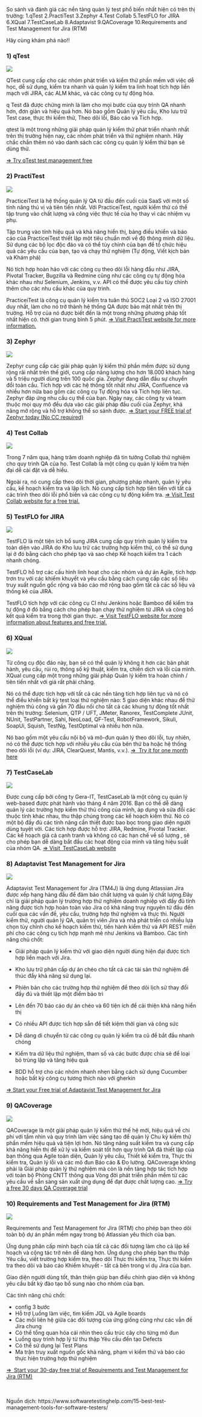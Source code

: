 So sánh và đánh giá các nền tảng quản lý test phổ biến nhất hiện có trên thị trường: 
1.qTest
2.PractiTest
3.Zephyr
4.Test Collab
5.TestFLO for JIRA
6.XQual
7.TestCaseLab
8.Adaptavist
9.QACoverage
10.Requirements and Test Management for Jira (RTM)

Hãy cùng khám phá nào!!
### 1) qTest
![](https://images.viblo.asia/2f4d058f-fc02-4b21-b179-98be4e590b80.png)

QTest cung cấp cho các nhóm phát triển và kiểm thử phần mềm với việc dễ học, dễ sử dụng, kiểm tra nhanh và quản lý kiểm tra linh hoạt tích hợp liền mạch với JIRA, các ALM khác, và các công cụ tự động hóa.

q Test đã được chứng minh là làm cho mọi bước của quy trình QA nhanh hơn, đơn giản và hiệu quả hơn. Nó bao gồm Quản lý yêu cầu, Kho lưu trữ Test case, thực thi kiểm thử, Theo dõi lỗi, Báo cáo và Tích hợp.

qtest là một trong những giải pháp quản lý kiểm thử phát triển nhanh nhất trên thị trường hiện nay, các nhóm phát triển và thử nghiệm nhanh. Hãy chắc chắn thêm nó vào danh sách các công cụ quản lý kiểm thử bạn sẽ dùng thử.

[=> Try qTest test management free](https://www.qasymphony.com/software-testing-tools/qtest-manager/test-case-management/?utm_source=STH.com&utm_medium=Listing&utm_campaign=STH.com%20%231%20Listing)

### 2) PractiTest

![](https://images.viblo.asia/b77a470a-3f27-4159-8d32-75c96f442062.png)

PracticeiTest là hệ thống quản lý QA từ đầu đến cuối của SaaS với một số tính năng thú vị và tiên tiến nhất. Với PracticeiTest, người kiểm thử có thể tập trung vào chất lượng và công việc thực tế của họ thay vì các nhiệm vụ phụ.

Tập trung vào tính hiệu quả và khả năng hiển thị, bảng điều khiển và báo cáo của PracticeiTest thiết lập một tiêu chuẩn mới về độ thông minh dữ liệu. Sử dụng các bộ lọc độc đáo và có thể tùy chỉnh của bạn để tổ chức hiệu quả các yêu cầu của bạn, tạo và chạy thử nghiệm (Tự động, Viết kịch bản và Khám phá)

Nó tích hợp hoàn hảo với các công cụ theo dõi lỗi hàng đầu như JIRA, Pivotal Tracker, Bugzilla và Redmine cũng như các công cụ tự động hóa khác nhau như Selenium, Jenkins, v.v. API có thể được yêu cầu tùy chỉnh thêm cho các nhu cầu khác của quy trình.

PracticeiTest là công cụ quản lý kiểm tra tuân thủ SOC2 Loại 2 và ISO 27001 duy nhất, làm cho nó trở thành hệ thống QA được bảo mật nhất trên thị trường. Hỗ trợ của nó được biết đến là một trong những phương pháp tốt nhất hiện có. thời gian trung bình 5 phút.
[=> Visit PractiTest website for more information.](https://www.practitest.com/?utm_medium=listings&utm_source=sth&utm_campaign=15best)

### 3) Zephyr

![](https://images.viblo.asia/54bb2345-d9fb-4792-bd8a-b442bbe63d88.png)

Zephyr cung cấp các giải pháp quản lý kiểm thử phần mềm được sử dụng rộng rãi nhất trên thế giới, cung cấp năng lượng cho hơn 18.000 khách hàng và 5 triệu người dùng trên 100 quốc gia. Zephyr đang dẫn đầu sự chuyển đổi toàn cầu.
Tích hợp với các hệ thống tốt nhất như JIRA, Confluence và nhiều hơn nữa bao gồm các công cụ Tự động hóa và Tích hợp liên tục. Zephyr đáp ứng nhu cầu cụ thể của bạn.
Ngày nay, các công ty và team thuộc mọi quy mô đều dựa vào các giải pháp đầu cuối của Zephyr, khả năng mở rộng và hỗ trợ không thể so sánh được.
[=> Start your FREE trial of Zephyr today (No CC required)](https://www.getzephyr.com/products/get-zephyr/sign-up-for-zephyr-enterprise?utm_source=SoftwareTestingHelp&utm_medium=Top_15_Listing)

### 4) Test Collab

![](https://images.viblo.asia/16eb1dc8-6bbe-44c5-a30b-63c5010e8df4.png)

Trong 7 năm qua, hàng trăm doanh nghiệp đã tin tưởng Collab thử nghiệm cho quy trình QA của họ. Test Collab là một công cụ quản lý kiểm tra hiện đại dễ cài đặt và dễ hiểu.

Ngoài ra, nó cung cấp theo dõi thời gian, phương pháp nhanh, quản lý yêu cầu, kế hoạch kiểm tra và lập lịch. Nó cung cấp tích hợp tiên tiến với tất cả các trình theo dõi lỗi phổ biến và các công cụ tự động kiểm tra.
[=> Visit Test Collab website for a free trial.](https://testcollab.com/)

### 5) TestFLO for JIRA

![](https://images.viblo.asia/e4fcad70-7434-4882-87a0-b8a7ee1b4e5e.png)

TestFLO là một tiện ích bổ sung JIRA cung cấp quy trình quản lý kiểm tra toàn diện vào JIRA do Kho lưu trữ các trường hợp kiểm thử, có thể sử dụng lại ở đó bằng cách cho phép tạo và sao chép Kế hoạch kiểm tra 1 cách nhanh chóng.

TestFLO hỗ trợ các cấu hình linh hoạt cho các nhóm và dự án Agile, tích hợp trơn tru với các khiếm khuyết và yêu cầu bằng cách cung cấp các số liệu truy xuất nguồn gốc rộng và báo cáo mở rộng bao gồm tất cả các số liệu và thống kê của JIRA.

TestFLO tích hợp với các công cụ CI như Jenkins hoặc Bamboo để kiểm tra tự động ở đó bằng cách cho phép bạn chạy thử nghiệm từ JIRA và công bố kết quả kiểm tra trong thời gian thực.
[=> Visit TestFLO website for more information about features and free trial.](https://marketplace.atlassian.com/plugins/com.intenso.jira.plugins.suiTest/server/overview?utm_source=sth&utm_medium=page&utm_campaign=sth)

### 6) XQual

![](https://images.viblo.asia/153ae2f0-b9b9-4a76-8a1b-d83bab6d43db.png)

Từ công cụ độc đáo này, bạn sẽ có thể quản lý không ít hơn các bản phát hành, yêu cầu, rủi ro, thông số kỹ thuật, kiểm tra, chiến dịch và lỗi của mình. XQual cung cấp một trong những giải pháp Quản lý kiểm tra hoàn chỉnh / tiên tiến nhất với giá rất phải chăng.

Nó có thể được tích hợp với tất cả các nền tảng tích hợp liên tục và nó có thể điều khiển bất kỳ test loại thử nghiệm nào: 5 giao diện khác nhau để thử nghiệm thủ công và gần 70 đầu nối cho tất cả các khung tự động tốt nhất trên thị trường: Selenium, QTP / UFT, JMeter, Ranorex, TestComplete JUnit, NUnit, TestPartner, Sahi, NeoLoad, QF-Test, RobotFramework, Sikuli, SoapUi, Squish, TestNg, TestOptimal và nhiều hơn nữa.

Nó bao gồm một yêu cầu nội bộ và mô-đun quản lý theo dõi lỗi, tuy nhiên, nó có thể được tích hợp với nhiều yêu cầu của bên thứ ba hoặc hệ thống theo dõi lỗi (ví dụ: JIRA, ClearQuest, Mantis, v.v.).
[=>  Try it for one month here](https://www.xqual.com/?utm_source=sth&utm_medium=listing&utm_campaign=best_tmt)

### 7) TestCaseLab

![](https://images.viblo.asia/da31bd48-feb9-4b27-bb07-ebdffa6aa659.png)

Được cung cấp bởi công ty Gera-IT, TestCaseLab là một công cụ quản lý web-based được phát hành vào tháng 4 năm 2016. Bạn có thể dễ dàng quản lý các trường hợp kiểm thử thủ công của mình, áp dụng và sửa đổi các thuộc tính khác nhau, thu thập chúng trong các kế hoạch kiểm thử. Nó có một bộ đầy đủ các tính năng cần thiết được bao bọc trong giao diện người dùng tuyệt vời.
Các tích hợp được hỗ trợ: JIRA, Redmine, Pivotal Tracker. Các kế hoạch giá cả cạnh tranh và không có các hạn chế về số lượng , sẽ cho phép bạn dễ dàng bắt đầu các hoạt động của mình và tăng hiệu suất của nhóm QA.
[=> Visit TestCaseLab website](https://testcaselab.com/)

### 8) Adaptavist Test Management for Jira

![](https://images.viblo.asia/58eb3e72-d869-4af2-8730-c06405e7831c.png)

Adaptavist Test Management for Jira  (TM4J) là ứng dụng Atlassian Jira được xếp hạng hàng đầu để đảm bảo chất lượng và quản lý chất lượng.Đây chỉ là giải pháp quản lý trường hợp thử nghiệm doanh nghiệp  với đầy đủ tính năng được tích hợp hoàn toàn vào Jira có khả năng truy nguyên từ đầu đến cuối qua các vấn đề, yêu cầu, trường hợp thử nghiệm và thực thi.
Người kiểm thử, người quản lý QA, quản trị viên Jira và nhà phát triển có nhiều lựa chọn tùy chỉnh cho kế hoạch kiểm thử, tiến hành kiểm thử và API REST miễn phí cho các công cụ tích hợp mạnh mẽ như Jenkins và Bamboo.
Các tính năng chủ chốt:

- Giải pháp quản lý kiểm thử với giao diện người dùng hiện đại được tích hợp liền mạch với Jira.

- Kho lưu trữ phân cấp dự án chéo cho tất cả các tài sản thử nghiệm để thúc đẩy khả năng sử dụng lại.

- Phiên bản cho các trường hợp thử nghiệm để theo dõi lịch sử thay đổi đầy đủ và thiết lập một điểm bảo trì

- Lên đến 70 báo cáo dự án chéo và 60 tiện ích để cải thiện khả năng hiển thị

- Có nhiều API được tích hợp sẵn để tiết kiệm thời gian và công sức
 
- Dễ dàng di chuyển từ các công cụ quản lý kiểm tra cũ để bắt đầu nhanh chóng

- Kiểm tra dữ liệu thử nghiệm, tham số và các bước được chia sẻ để loại bỏ trùng lặp và tăng hiệu quả

- BDD hỗ trợ cho các nhóm nhanh nhẹn bằng cách sử dụng Cucumber hoặc bất kỳ công cụ tương thích nào với gherkin
 
[=> Start your Free trial of Adaptavist Test Management for Jira](https://marketplace.atlassian.com/apps/1213259/tm4j-test-management-for-jira?tab=overview&hosting=cloud&utm_medium=on_site_review&utm_source=softwaretestinghelp)

### 9) QACoverage
![](https://images.viblo.asia/36229b74-3ef4-41a1-83c4-7a7648c88221.png)

QACoverage là một giải pháp quản lý kiểm thử thế hệ mới, hiệu quả về chi phí với tầm nhìn và quy trình làm việc sáng tạo để quản lý Chu kỳ kiểm thử phần mềm hiệu quả và tiện lợi hơn.
Nó tăng năng suất kiểm tra và cung cấp khả năng hiển thị để xử lý và kiểm soát tốt hơn quy trình QA đã thiết lập của bạn thông qua Agile toàn diện, Quản lý yêu cầu, Thiết kế kiểm tra, Thực thi kiểm tra, Quản lý lỗi và các mô đun Báo cáo & Đo lường.
QACoverage không phải là Giải pháp quản lý thử nghiệm mà còn là nền tảng hợp tác tích hợp với toàn bộ Phòng CNTT thông qua Vòng đời phát triển phần mềm từ các yêu cầu về sẵn sàng sản xuất ứng dụng để đạt được chất lượng cao.
[=> Try a free 30 days QA Coverage trial](https://www.qacoverage.com/)

### 10) Requirements and Test Management for Jira (RTM)

![](https://images.viblo.asia/044776ab-f0b7-425f-99a8-f5747d67e6e1.png)

Requirements and Test Management for Jira (RTM) cho phép bạn theo dõi toàn bộ dự án phần mềm ngay trong bộ Atlassian yêu thích của bạn.

Ứng dụng phân cấp minh bạch của tất cả các đối tượng làm cho cả lập kế hoạch và cộng tác trở nên dễ dàng hơn. Ứng dụng cho phép bạn thu thập Yêu cầu, viết trường hợp kiểm tra, theo dõi Thực thi kiểm tra, Thực thi kiểm tra theo dõi và báo cáo Khiếm khuyết - tất cả bên trong ví dụ Jira của bạn.

Giao diện người dùng tốt, thân thiện giúp bạn điều chỉnh giao diện và không yêu cầu bất kỳ đào tạo bổ sung nào cho nhóm của bạn.

Các tính năng chủ chốt:
- config 3 bước
- Hỗ trợ Luồng làm việc, tìm kiếm JQL và Agile boards
- Các mối liên hệ giữa các đối tượng của ứng giống cũng như các vẫn đề Jira chung
- Có thể tổng quan hóa cái nhìn theo cấu trúc cây cho từng mô đun
- Luồng quy trình hợp lý từ thu thập Yêu cầu đến tạo Defects
- Có thể sử dụng lại Test Plans
- Ma trận truy xuất nguồn gốc khả năng, phạm vi kiểm thử và báo cáo thực hiện trường hợp thử nghiệm

[=> Start your 30-day free trial of Requirements and Test Management for Jira (RTM)](https://marketplace.atlassian.com/apps/1220294/requirements-test-management-for-jira?hosting=cloud&tab=overview&utm_source=sth&utm_medium=ads&utm_campaign=rtm)

<br>
<br>
Nguồn dịch:
https://www.softwaretestinghelp.com/15-best-test-management-tools-for-software-testers/